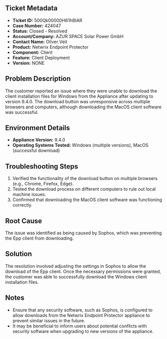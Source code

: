 ## Ticket Metadata
- **Ticket ID:** 500Qk00000H61hBIAR
- **Case Number:** 424047
- **Status:** Closed - Resolved
- **Account/Company:** AZUR SPACE Solar Power GmbH
- **Contact Name:** Oliver Veit
- **Product:** Netwrix Endpoint Protector
- **Component:** Client
- **Feature:** Client Deployment
- **Version:** NONE

## Problem Description
The customer reported an issue where they were unable to download the client installation files for Windows from the Appliance after updating to version 9.4.0. The download button was unresponsive across multiple browsers and computers, although downloading the MacOS client software was successful.

## Environment Details
- **Appliance Version:** 9.4.0
- **Operating Systems Tested:** Windows (multiple versions), MacOS (successful download)

## Troubleshooting Steps
1. Verified the functionality of the download button on multiple browsers (e.g., Chrome, Firefox, Edge).
2. Tested the download process on different computers to rule out local machine issues.
3. Confirmed that downloading the MacOS client software was functioning correctly.

## Root Cause
The issue was identified as being caused by Sophos, which was preventing the Epp client from downloading.

## Solution
The resolution involved adjusting the settings in Sophos to allow the download of the Epp client. Once the necessary permissions were granted, the customer was able to successfully download the Windows client installation files.

## Notes
- Ensure that any security software, such as Sophos, is configured to allow downloads from the Netwrix Endpoint Protector appliance to prevent similar issues in the future.
- It may be beneficial to inform users about potential conflicts with security software when upgrading to new versions of the appliance.
